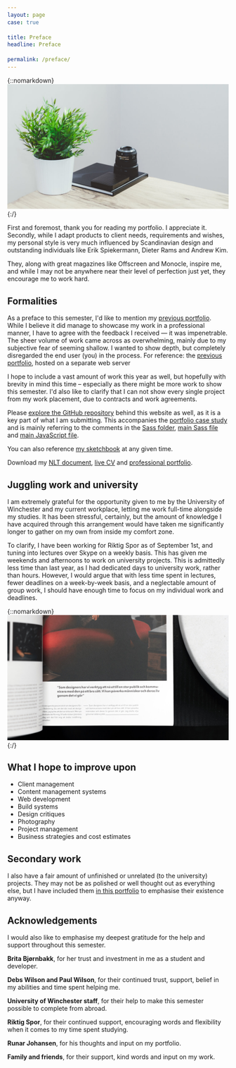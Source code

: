 ```yaml
---
layout: page
case: true

title: Preface
headline: Preface

permalink: /preface/
---
```


{::nomarkdown}
<img src="../img/formalities/img1.jpg" alt="Desk" class="fade wait">
{:/}

<!-- <div class="div"></div>

<p class="lead">This particular page should contain formalities, messages for your reader(s), links along with downloads for your live CV, NLT document and previous portfolio to highlight improvements. You should also include a section with work that may not fit into a particular section, but you'd like to show off anyway. This, or a section of this on each page. I.e. "unused web projects" or "photos that didn't make the cut".</p>

* Mention the year briefly
* Link to the previous portfolio, mention why you're doing X, Y and Z
* Highlight improvements
* Ramble, mention work placement and link to updated NLT
* Sidenote, link to live CV
* Have a dedicated section to unused/unfinished projects, but limit to screenshots -->

<div class="div"></div>

<p class="lead">First and foremost, thank you for reading my portfolio. I appreciate it. Secondly, while I adapt products to client needs, requirements and wishes, my personal style is very much influenced by Scandinavian design and outstanding individuals like Erik Spiekermann, Dieter Rams and Andrew Kim.</p>

<p class="lead">They, along with great magazines like Offscreen and Monocle, inspire me, and while I may not be anywhere near their level of perfection just yet, they encourage me to work hard.</p>

<div class="div"></div>

## Formalities

<p class="pull">
	As a preface to this semester, I'd like to mention my <a href="http://magnusskare.science/uni/" target="_blank">previous portfolio</a>. While I believe it did manage to showcase my work in a professional manner, I have to agree with the feedback I received &mdash; it was impenetrable. The sheer volume of work came across as overwhelming, mainly due to my subjective fear of seeming shallow. I wanted to show depth, but completely disregarded the end user (you) in the process.
	<span class="entry">For reference: the <a href="http://magnusskare.science/uni/" target="_blank">previous portfolio</a>, hosted on a separate web server</span>
</p>

I hope to include a vast amount of work this year as well, but hopefully with brevity in mind this time – especially as there might be more work to show this semester. I'd also like to clarify that I can not show every single project from my work placement, due to contracts and work agreements.

Please <a href="https://github.com/partcoffee/uni" target="_blank">explore the GitHub repository</a> behind this website as well, as it is a key part of what I am submitting. This accompanies the <a href="/portfolio">portfolio case study</a> and is mainly referring to the comments in the <a href="https://github.com/partcoffee/uni/tree/master/_sass" target="_blank">Sass folder</a>, <a href="https://github.com/partcoffee/uni/blob/master/css/main.scss" target="_blank">main Sass file</a> and <a href="https://github.com/partcoffee/uni/blob/master/js/main.js" target="_blank">main JavaScript file</a>.

You can also reference <a href="https://vimeo.com/147452061" target="_blank">my sketchbook</a> at any given time.

Download my <a href="#">NLT document</a>, <a target="_blank" href="../img/formalities/cv.pdf">live CV</a> and <a target="_blank" href="../img/formalities/professional-web.pdf">professional portfolio</a>.

<div class="div"></div>

## Juggling work and university

I am extremely grateful for the opportunity given to me by the University of Winchester and my current workplace, letting me work full-time alongside my studies. It has been stressful, certainly, but the amount of knowledge I have acquired through this arrangement would have taken me significantly longer to gather on my own from inside my comfort zone.

To clarify, I have been working for Riktig Spor as of September 1st, and tuning into lectures over Skype on a weekly basis. This has given me weekends and afternoons to work on university projects. This is admittedly less time than last year, as I had dedicated days to university work, rather than hours. However, I would argue that with less time spent in lectures, fewer deadlines on a week-by-week basis, and a neglectable amount of group work, I should have enough time to focus on my individual work and deadlines.

<div class="div"></div>

{::nomarkdown}
<img src="../img/workflow/layout.jpg" alt="Print layout">
{:/}

<div class="div"></div>

## What I hope to improve upon

<ul class="skill-list">
	<li class="entry">Client management</li>
	<li class="entry">Content management systems</li>
	<li class="entry">Web development</li>
	<li class="entry">Build systems</li>
	<li class="entry">Design critiques</li>
	<li class="entry">Photography</li>
	<li class="entry">Project management</li>
	<li class="entry">Business strategies and cost estimates</li>
</ul>

<div class="div"></div>

## Secondary work

I also have a fair amount of unfinished or unrelated (to the university) projects. They may not be as polished or well thought out as everything else, but I have included them <a href="/secondary">in this portfolio</a> to emphasise their existence anyway.

<div class="div"></div>

## Acknowledgements

I would also like to emphasise my deepest gratitude for the help and support throughout this semester.

**Brita Bjørnbakk**, for her trust and investment in me as a student and developer.

**Debs Wilson and Paul Wilson**, for their continued trust, support, belief in my abilities and time spent helping me.

**University of Winchester staff**, for their help to make this semester possible to complete from abroad.

**Riktig Spor**, for their continued support, encouraging words and flexibility when it comes to my time spent studying.

**Runar Johansen**, for his thoughts and input on my portfolio.

**Family and friends**, for their support, kind words and input on my work.

<div class="div"></div>


